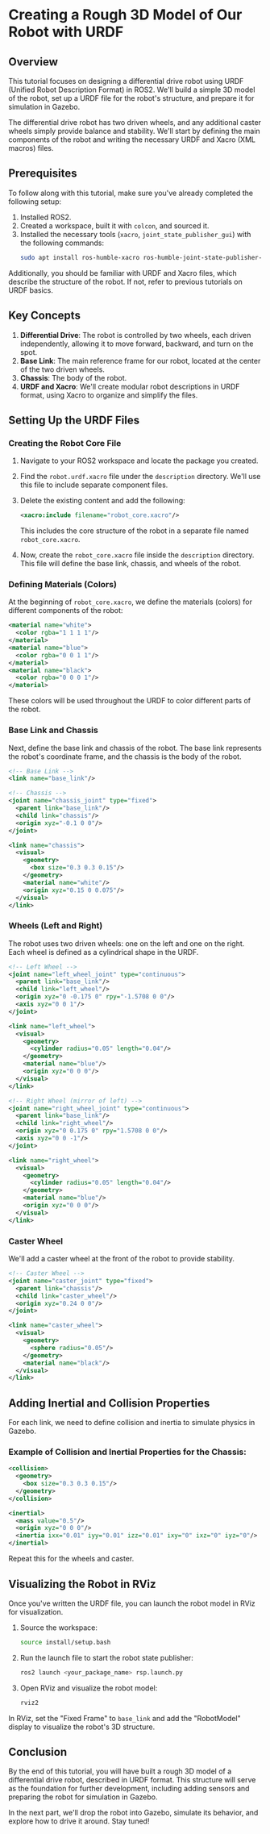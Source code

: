 
# Creating a Rough 3D Model of Our Robot with URDF

## Overview
This tutorial focuses on designing a differential drive robot using URDF (Unified Robot Description Format) in ROS2. We'll build a simple 3D model of the robot, set up a URDF file for the robot's structure, and prepare it for simulation in Gazebo.

The differential drive robot has two driven wheels, and any additional caster wheels simply provide balance and stability. We'll start by defining the main components of the robot and writing the necessary URDF and Xacro (XML macros) files.

## Prerequisites
To follow along with this tutorial, make sure you've already completed the following setup:
1. Installed ROS2.
2. Created a workspace, built it with `colcon`, and sourced it.
3. Installed the necessary tools (`xacro`, `joint_state_publisher_gui`) with the following commands:
   ```bash
   sudo apt install ros-humble-xacro ros-humble-joint-state-publisher-gui
   ```

Additionally, you should be familiar with URDF and Xacro files, which describe the structure of the robot. If not, refer to previous tutorials on URDF basics.

## Key Concepts
1. **Differential Drive**: The robot is controlled by two wheels, each driven independently, allowing it to move forward, backward, and turn on the spot.
2. **Base Link**: The main reference frame for our robot, located at the center of the two driven wheels.
3. **Chassis**: The body of the robot.
4. **URDF and Xacro**: We'll create modular robot descriptions in URDF format, using Xacro to organize and simplify the files.

## Setting Up the URDF Files

### Creating the Robot Core File
1. Navigate to your ROS2 workspace and locate the package you created.
2. Find the `robot.urdf.xacro` file under the `description` directory. We'll use this file to include separate component files.
3. Delete the existing content and add the following:
   ```xml
   <xacro:include filename="robot_core.xacro"/>
   ```
   This includes the core structure of the robot in a separate file named `robot_core.xacro`.

4. Now, create the `robot_core.xacro` file inside the `description` directory. This file will define the base link, chassis, and wheels of the robot.

### Defining Materials (Colors)
At the beginning of `robot_core.xacro`, we define the materials (colors) for different components of the robot:
```xml
<material name="white">
  <color rgba="1 1 1 1"/>
</material>
<material name="blue">
  <color rgba="0 0 1 1"/>
</material>
<material name="black">
  <color rgba="0 0 0 1"/>
</material>
```
These colors will be used throughout the URDF to color different parts of the robot.

### Base Link and Chassis
Next, define the base link and chassis of the robot. The base link represents the robot's coordinate frame, and the chassis is the body of the robot.
```xml
<!-- Base Link -->
<link name="base_link"/>

<!-- Chassis -->
<joint name="chassis_joint" type="fixed">
  <parent link="base_link"/>
  <child link="chassis"/>
  <origin xyz="-0.1 0 0"/>
</joint>

<link name="chassis">
  <visual>
    <geometry>
      <box size="0.3 0.3 0.15"/>
    </geometry>
    <material name="white"/>
    <origin xyz="0.15 0 0.075"/>
  </visual>
</link>
```

### Wheels (Left and Right)
The robot uses two driven wheels: one on the left and one on the right. Each wheel is defined as a cylindrical shape in the URDF.
```xml
<!-- Left Wheel -->
<joint name="left_wheel_joint" type="continuous">
  <parent link="base_link"/>
  <child link="left_wheel"/>
  <origin xyz="0 -0.175 0" rpy="-1.5708 0 0"/>
  <axis xyz="0 0 1"/>
</joint>

<link name="left_wheel">
  <visual>
    <geometry>
      <cylinder radius="0.05" length="0.04"/>
    </geometry>
    <material name="blue"/>
    <origin xyz="0 0 0"/>
  </visual>
</link>

<!-- Right Wheel (mirror of left) -->
<joint name="right_wheel_joint" type="continuous">
  <parent link="base_link"/>
  <child link="right_wheel"/>
  <origin xyz="0 0.175 0" rpy="1.5708 0 0"/>
  <axis xyz="0 0 -1"/>
</joint>

<link name="right_wheel">
  <visual>
    <geometry>
      <cylinder radius="0.05" length="0.04"/>
    </geometry>
    <material name="blue"/>
    <origin xyz="0 0 0"/>
  </visual>
</link>
```

### Caster Wheel
We'll add a caster wheel at the front of the robot to provide stability.
```xml
<!-- Caster Wheel -->
<joint name="caster_joint" type="fixed">
  <parent link="chassis"/>
  <child link="caster_wheel"/>
  <origin xyz="0.24 0 0"/>
</joint>

<link name="caster_wheel">
  <visual>
    <geometry>
      <sphere radius="0.05"/>
    </geometry>
    <material name="black"/>
  </visual>
</link>
```

## Adding Inertial and Collision Properties
For each link, we need to define collision and inertia to simulate physics in Gazebo.

### Example of Collision and Inertial Properties for the Chassis:
```xml
<collision>
  <geometry>
    <box size="0.3 0.3 0.15"/>
  </geometry>
</collision>

<inertial>
  <mass value="0.5"/>
  <origin xyz="0 0 0"/>
  <inertia ixx="0.01" iyy="0.01" izz="0.01" ixy="0" ixz="0" iyz="0"/>
</inertial>
```
Repeat this for the wheels and caster.

## Visualizing the Robot in RViz
Once you've written the URDF file, you can launch the robot model in RViz for visualization.

1. Source the workspace:
   ```bash
   source install/setup.bash
   ```

2. Run the launch file to start the robot state publisher:
   ```bash
   ros2 launch <your_package_name> rsp.launch.py
   ```

3. Open RViz and visualize the robot model:
   ```bash
   rviz2
   ```

In RViz, set the "Fixed Frame" to `base_link` and add the "RobotModel" display to visualize the robot's 3D structure.

## Conclusion
By the end of this tutorial, you will have built a rough 3D model of a differential drive robot, described in URDF format. This structure will serve as the foundation for further development, including adding sensors and preparing the robot for simulation in Gazebo.

In the next part, we'll drop the robot into Gazebo, simulate its behavior, and explore how to drive it around. Stay tuned!
